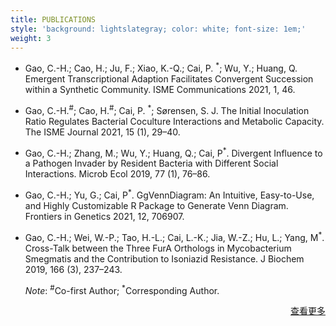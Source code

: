 ```yaml
---
title: PUBLICATIONS
style: 'background: lightslategray; color: white; font-size: 1em;'
weight: 3
---
```


- Gao, C.-H.; Cao, H.; Ju, F.; Xiao, K.-Q.; Cai, P. <sup>*</sup>; Wu, Y.; Huang, Q. Emergent Transcriptional Adaption Facilitates Convergent Succession within a Synthetic Community. ISME Communications 2021, 1, 46. 
- Gao, C.-H.<sup>#</sup>; Cao, H.<sup>#</sup>; Cai, P. <sup>*</sup>; Sørensen, S. J. The Initial Inoculation Ratio Regulates Bacterial Coculture Interactions and Metabolic Capacity. The ISME Journal 2021, 15 (1), 29–40.
- Gao, C.-H.; Zhang, M.; Wu, Y.; Huang, Q.; Cai, P<sup>*</sup>. Divergent Influence to a Pathogen Invader by Resident Bacteria with Different Social Interactions. Microb Ecol 2019, 77 (1), 76–86.
- Gao, C.-H.; Yu, G.; Cai, P<sup>*</sup>. GgVennDiagram: An Intuitive, Easy-to-Use, and Highly Customizable R Package to Generate Venn Diagram. Frontiers in Genetics 2021, 12, 706907.
- Gao, C.-H.; Wei, W.-P.; Tao, H.-L.; Cai, L.-K.; Jia, W.-Z.; Hu, L.; Yang, M<sup>*</sup>. Cross-Talk between the Three FurA Orthologs in Mycobacterium Smegmatis and the Contribution to Isoniazid Resistance. J Biochem 2019, 166 (3), 237–243.

  *Note*: <sup>#</sup>Co-first Author; <sup>*</sup>Corresponding Author.

<div style="text-align: right">

[查看更多](/Publication/)

</div>

